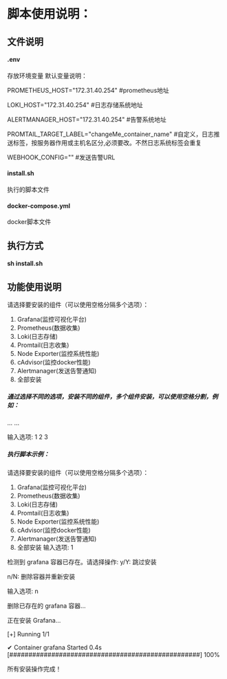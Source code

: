 # 脚本使用说明：
## 文件说明
#### .env
  存放环境变量
  默认变量说明：
  
  PROMETHEUS_HOST="172.31.40.254"  #prometheus地址
  
  LOKI_HOST="172.31.40.254"  #日志存储系统地址
  
  ALERTMANAGER_HOST="172.31.40.254"  #告警系统地址
  
  PROMTAIL_TARGET_LABEL="changeMe_container_name"  #自定义，日志推送标签，按服务器作用或主机名区分,必须要改。不然日志系统标签会重复
  
  WEBHOOK_CONFIG=""  #发送告警URL
  
#### install.sh
  执行的脚本文件
  
#### docker-compose.yml
  docker脚本文件
  
## 执行方式
#### sh install.sh

## 功能使用说明
请选择要安装的组件（可以使用空格分隔多个选项）：
1. Grafana(监控可视化平台)
2. Prometheus(数据收集)
3. Loki(日志存储)
4. Promtail(日志收集)
5. Node Exporter(监控系统性能)
6. cAdvisor(监控docker性能)
7. Alertmanager(发送告警通知)
0. 全部安装


##### 通过选择不同的选项，安装不同的组件，多个组件安装，可以使用空格分割，例如：
... ...

输入选项: 1 2 3

##### 执行脚本示例：
请选择要安装的组件（可以使用空格分隔多个选项）：
1. Grafana(监控可视化平台)
2. Prometheus(数据收集)
3. Loki(日志存储)
4. Promtail(日志收集)
5. Node Exporter(监控系统性能)
6. cAdvisor(监控docker性能)
7. Alertmanager(发送告警通知)
0. 全部安装
输入选项: 1

检测到 grafana 容器已存在。请选择操作:
y/Y: 跳过安装

n/N: 删除容器并重新安装

输入选项: n

删除已存在的 grafana 容器... 


正在安装 Grafana...

[+] Running 1/1

 ✔ Container grafana  Started                                                                                                                                                      0.4s 
[##################################################] 100%

所有安装操作完成！
